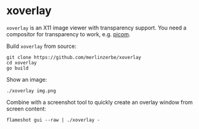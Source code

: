 # xoverlay

`xoverlay` is an X11 image viewer with transparency support. You need a compositor for transparency to work, e.g. [picom](https://github.com/yshui/picom).

Build `xoverlay` from source:

```
git clone https://github.com/merlinzerbe/xoverlay
cd xoverlay
go build
```

Show an image:

```
./xoverlay img.png
```

Combine with a screenshot tool to quickly create an overlay window from screen content:

```
flameshot gui --raw | ./xoverlay -
```
